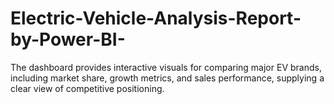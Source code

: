 # Electric-Vehicle-Analysis-Report-by-Power-BI-
The dashboard provides interactive visuals for comparing major EV brands, including market share, growth metrics, and sales performance, supplying a clear view of competitive positioning.
